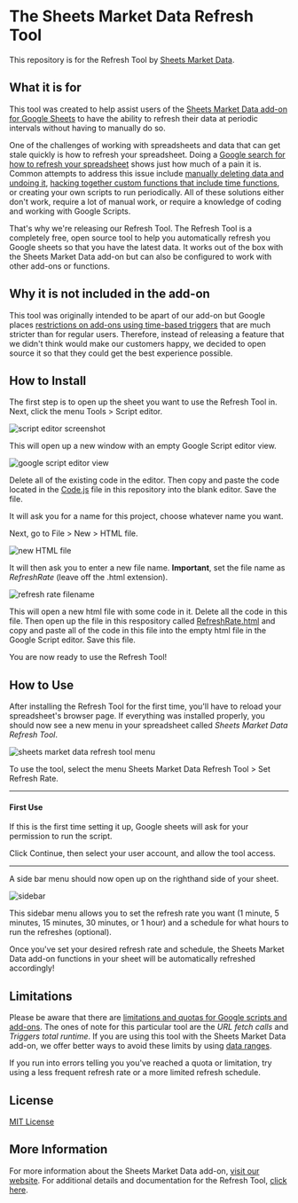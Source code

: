 # The Sheets Market Data Refresh Tool

This repository is for the Refresh Tool by [Sheets Market Data](https://sheetsmarketdata.com).

## What it is for

This tool was created to help assist users of the [Sheets Market Data add-on for Google Sheets](https://chrome.google.com/webstore/detail/sheets-market-data/eaaklkdlnoijenkocookfipklgkdhjkg) to have the ability to refresh their data at periodic intervals without having to manually do so. 

One of the challenges of working with spreadsheets and data that can get stale quickly is how to refresh your spreadsheet. Doing a [Google search for how to refresh your spreadsheet](https://www.google.com/search?q=how+to+refresh+google+spreadsheet) shows just how much of a pain it is. Common attempts to address this issue include [manually deleting data and undoing it](https://webapps.stackexchange.com/a/66683), [hacking together custom functions that include time functions](https://stackoverflow.com/questions/23177356/how-to-force-new-google-spreadsheets-to-refresh-and-recalculate), or creating your own scripts to run periodically. All of these solutions either don't work, require a lot of manual work, or require a knowledge of coding and working with Google Scripts.

That's why we're releasing our Refresh Tool. The Refresh Tool is a completely free, open source tool to help you automatically refresh you Google sheets so that you have the latest data. It works out of the box with the Sheets Market Data add-on but can also be configured to work with other add-ons or functions.

## Why it is not included in the add-on

This tool was originally intended to be apart of our add-on but Google places [restrictions on add-ons using time-based triggers](https://developers.google.com/gsuite/add-ons/concepts/triggers#restrictions_2) that are much stricter than for regular users. Therefore, instead of releasing a feature that we didn't think would make our customers happy, we decided to open source it so that they could get the best experience possible.

## How to Install

The first step is to open up the sheet you want to use the Refresh Tool in. Next, click the menu Tools > Script editor.

![script editor screenshot](/screenshots/script-editor.png)

This will open up a new window with an empty Google Script editor view.

![google script editor view](/screenshots/google-script-editor-view.png)

Delete all of the existing code in the editor. Then copy and paste the code located in the [Code.js](Code.js) file in this repository into the blank editor. Save the file.

It will ask you for a name for this project, choose whatever name you want.

Next, go to File > New > HTML file.

![new HTML file](/screenshots/new-html-file.png)

It will then ask you to enter a new file name. **Important**, set the file name as *RefreshRate* (leave off the .html extension).

![refresh rate filename](/screenshots/refresh-rate-filename.png)

This will open a new html file with some code in it. Delete all the code in this file. Then open up the file in this respository called [RefreshRate.html](RefreshRate.html) and copy and paste all of the code in this file into the empty html file in the Google Script editor. Save this file.

You are now ready to use the Refresh Tool!

## How to Use

After installing the Refresh Tool for the first time, you'll have to reload your spreadsheet's browser page. If everything was installed properly, you should now see a new menu in your spreadsheet called *Sheets Market Data Refresh Tool*.

![sheets market data refresh tool menu](/screenshots/refresh-tool-menu.png)

To use the tool, select the menu Sheets Market Data Refresh Tool > Set Refresh Rate.

---

#### First Use

If this is the first time setting it up, Google sheets will ask for your permission to run the script.

Click Continue, then select your user account, and allow the tool access.

---

A side bar menu should now open up on the righthand side of your sheet.

![sidebar](/screenshots/sidebar.png)

This sidebar menu allows you to set the refresh rate you want (1 minute, 5 minutes, 15 minutes, 30 minutes, or 1 hour) and a schedule for what hours to run the refreshes (optional).

Once you've set your desired refresh rate and schedule, the Sheets Market Data add-on functions in your sheet will be automatically refreshed accordingly!

## Limitations

Please be aware that there are [limitations and quotas for Google scripts and add-ons](https://developers.google.com/apps-script/guides/services/quotas). The ones of note for this particular tool are the *URL fetch calls* and *Triggers total runtime*. If you are using this tool with the Sheets Market Data add-on, we offer better ways to avoid these limits by using [data ranges](https://sheetsmarketdata.com/docs/pro-features/#data-range).

If you run into errors telling you you've reached a quota or limitation, try using a less frequent refresh rate or a more limited refresh schedule.

## License

[MIT License](LICENSE)


## More Information

For more information about the Sheets Market Data add-on, [visit our website](https://sheetsmarketdata.com). For additional details and documentation for the Refresh Tool, [click here](https://sheetsmarketdata.com/docs/refresh-tool).